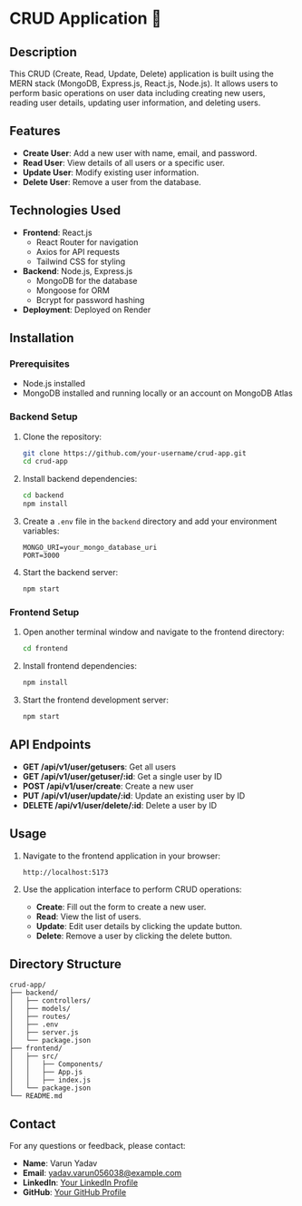 # CRUD Application 🌱

## Description

This CRUD (Create, Read, Update, Delete) application is built using the MERN stack (MongoDB, Express.js, React.js, Node.js). 
It allows users to perform basic operations on user data including creating new users, reading user details, updating user information, and deleting users.

## Features

- **Create User**: Add a new user with name, email, and password.
- **Read User**: View details of all users or a specific user.
- **Update User**: Modify existing user information.
- **Delete User**: Remove a user from the database.

## Technologies Used

- **Frontend**: React.js
  - React Router for navigation
  - Axios for API requests
  - Tailwind CSS for styling
- **Backend**: Node.js, Express.js
  - MongoDB for the database
  - Mongoose for ORM
  - Bcrypt for password hashing
- **Deployment**: Deployed on Render

## Installation

### Prerequisites

- Node.js installed
- MongoDB installed and running locally or an account on MongoDB Atlas

### Backend Setup

1. Clone the repository:
   ```sh
   git clone https://github.com/your-username/crud-app.git
   cd crud-app
   ```

2. Install backend dependencies:
   ```sh
   cd backend
   npm install
   ```

3. Create a `.env` file in the `backend` directory and add your environment variables:
   ```env
   MONGO_URI=your_mongo_database_uri
   PORT=3000
   ```

4. Start the backend server:
   ```sh
   npm start
   ```

### Frontend Setup

1. Open another terminal window and navigate to the frontend directory:
   ```sh
   cd frontend
   ```

2. Install frontend dependencies:
   ```sh
   npm install
   ```

3. Start the frontend development server:
   ```sh
   npm start
   ```

## API Endpoints

- **GET /api/v1/user/getusers**: Get all users
- **GET /api/v1/user/getuser/:id**: Get a single user by ID
- **POST /api/v1/user/create**: Create a new user
- **PUT /api/v1/user/update/:id**: Update an existing user by ID
- **DELETE /api/v1/user/delete/:id**: Delete a user by ID

## Usage

1. Navigate to the frontend application in your browser:
   ```
   http://localhost:5173
   ```

2. Use the application interface to perform CRUD operations:
   - **Create**: Fill out the form to create a new user.
   - **Read**: View the list of users.
   - **Update**: Edit user details by clicking the update button.
   - **Delete**: Remove a user by clicking the delete button.

## Directory Structure

```
crud-app/
├── backend/
│   ├── controllers/
│   ├── models/
│   ├── routes/
│   ├── .env
│   ├── server.js
│   └── package.json
├── frontend/
│   ├── src/
│   │   ├── Components/
│   │   ├── App.js
│   │   ├── index.js
│   └── package.json
└── README.md
```


## Contact

For any questions or feedback, please contact:
- **Name**: Varun Yadav
- **Email**: yadav.varun056038@example.com
- **LinkedIn**: [Your LinkedIn Profile](https://www.linkedin.com/in/your-profile)
- **GitHub**: [Your GitHub Profile](https://github.com/Varunyadavgithub)
